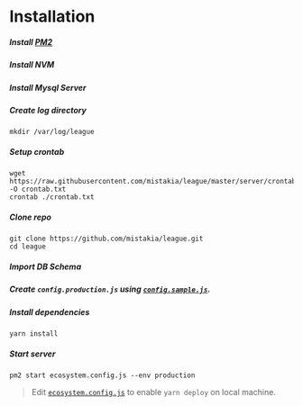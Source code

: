 # Installation

##### Install [PM2](https://pm2.keymetrics.io/)

##### Install NVM

##### Install Mysql Server

##### Create log directory

```
mkdir /var/log/league
```

##### Setup crontab

```
wget https://raw.githubusercontent.com/mistakia/league/master/server/crontab -O crontab.txt
crontab ./crontab.txt
```

##### Clone repo

```
git clone https://github.com/mistakia/league.git
cd league
```

##### Import DB Schema

##### Create `config.production.js` using [`config.sample.js`](https://github.com/mistakia/league/blob/master/config.sample.js).

##### Install dependencies

```
yarn install
```

##### Start server

```
pm2 start ecosystem.config.js --env production
```

> Edit [`ecosystem.config.js`](https://github.com/mistakia/league/blob/master/ecosystem.config.js) to enable `yarn deploy` on local machine.
